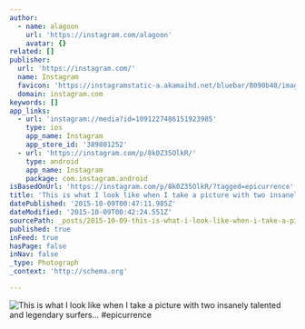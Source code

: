 ```yaml
---
author:
  - name: alagoon
    url: 'https://instagram.com/alagoon'
    avatar: {}
related: []
publisher:
  url: 'https://instagram.com/'
  name: Instagram
  favicon: 'https://instagramstatic-a.akamaihd.net/bluebar/8090b48/images/ico/favicon.ico'
  domain: instagram.com
keywords: []
app_links:
  - url: 'instagram://media?id=1091227486151923985'
    type: ios
    app_name: Instagram
    app_store_id: '389801252'
  - url: 'https://instagram.com/p/8k0Z35OlkR/'
    type: android
    app_name: Instagram
    package: com.instagram.android
isBasedOnUrl: 'https://instagram.com/p/8k0Z35OlkR/?tagged=epicurrence'
title: 'This is what I look like when I take a picture with two insanely talented and legendary surfers... #epicurrence'
datePublished: '2015-10-09T00:47:11.985Z'
dateModified: '2015-10-09T00:42:24.551Z'
sourcePath: _posts/2015-10-09-this-is-what-i-look-like-when-i-take-a-picture-with-two-insa.md
published: true
inFeed: true
hasPage: false
inNav: false
_type: Photograph
_context: 'http://schema.org'

---
```

![This is what I look like when I take a picture with two insanely talented and legendary surfers&period;&period;&period; &num;epicurrence](https://scontent.cdninstagram.com/hphotos-xaf1/t51.2885-15/s640x640/sh0.08/e35/11348173_174774136194552_1867455254_n.jpg)